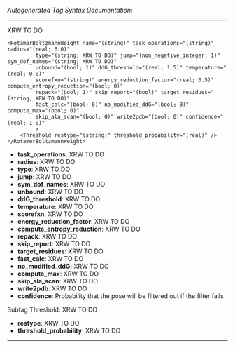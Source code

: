 _Autogenerated Tag Syntax Documentation:_

---
XRW TO DO

```
<RotamerBoltzmannWeight name="(string)" task_operations="(string)" radius="(real; 6.0)"
         type="(string; XRW TO DO)" jump="(non_negative_integer; 1)" sym_dof_names="(string; XRW TO DO)"
         unbound="(bool; 1)" ddG_threshold="(real; 1.5)" temperature="(real; 0.8)"
         scorefxn="(string)" energy_reduction_factor="(real; 0.5)" compute_entropy_reduction="(bool; 0)"
         repack="(bool; 1)" skip_report="(bool)" target_residues="(string; XRW TO DO)"
         fast_calc="(bool; 0)" no_modified_ddG="(bool; 0)" compute_max="(bool; 0)"
         skip_ala_scan="(bool; 0)" write2pdb="(bool; 0)" confidence="(real; 1.0)"
         >
    <Threshold restype="(string)" threshold_probability="(real)" />
</RotamerBoltzmannWeight>
```

-   **task_operations**: XRW TO DO
-   **radius**: XRW TO DO
-   **type**: XRW TO DO
-   **jump**: XRW TO DO
-   **sym_dof_names**: XRW TO DO
-   **unbound**: XRW TO DO
-   **ddG_threshold**: XRW TO DO
-   **temperature**: XRW TO DO
-   **scorefxn**: XRW TO DO
-   **energy_reduction_factor**: XRW TO DO
-   **compute_entropy_reduction**: XRW TO DO
-   **repack**: XRW TO DO
-   **skip_report**: XRW TO DO
-   **target_residues**: XRW TO DO
-   **fast_calc**: XRW TO DO
-   **no_modified_ddG**: XRW TO DO
-   **compute_max**: XRW TO DO
-   **skip_ala_scan**: XRW TO DO
-   **write2pdb**: XRW TO DO
-   **confidence**: Probability that the pose will be filtered out if the filter fails


Subtag Threshold:   XRW TO DO

-   **restype**: XRW TO DO
-   **threshold_probability**: XRW TO DO

---
